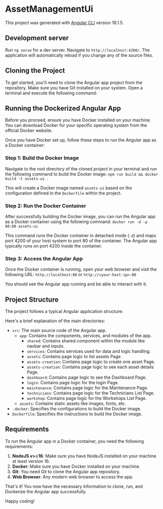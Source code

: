 # AssetManagementUi

This project was generated with [Angular CLI](https://github.com/angular/angular-cli) version 16.1.5.

## Development server

Run `ng serve` for a dev server. Navigate to `http://localhost:4200/`. The application will automatically reload if you change any of the source files.
## Cloning the Project

To get started, you'll need to clone the Angular app project from the repository. Make sure you have Git installed on your system. Open a terminal and execute the following command:

## Running the Dockerized Angular App

Before you proceed, ensure you have Docker installed on your machine. You can download Docker for your specific operating system from the official Docker website.

Once you have Docker set up, follow these steps to run the Angular app as a Docker container:

### Step 1: Build the Docker Image

Navigate to the root directory of the cloned project in your terminal and run the following command to build the Docker image: `npm run build && docker build -t assets-ui .`


This will create a Docker image named `assets-ui` based on the configuration defined in the `Dockerfile` within the project.

### Step 2: Run the Docker Container

After successfully building the Docker image, you can run the Angular app as a Docker container using the following command: `docker run -d -p 80:80 assets-ui`


This command runs the Docker container in detached mode (`-d`) and maps port 4200 of your host system to port 80 of the container. The Angular app typically runs on port 4200 inside the container.

### Step 3: Access the Angular App

Once the Docker container is running, open your web browser and visit the following URL: `http://localhost:80` or `http://<your-host-ip>:80` 

You should see the Angular app running and be able to interact with it.

## Project Structure

The project follows a typical Angular application structure:

Here's a brief explanation of the main directories:

- `src`: The main source code of the Angular app.
  - `app`: Contains the components, services, and modules of the app.
    - `shared`: Contains shared component within the module like navbar and inputs.
    - `services`: Contains services used for data and logic handling.
    - `assets`: Contains page logic to list assets Page.
    - `assets-creation`: Contains page logic to create one asset Page.
    - `assets-creation`: Contains page logic to see each asset details Page.
    - `dashboard`: Contains page logic to see the Dashboard Page.
    - `login`: Contains page logic for the login Page.
    - `maintenance`: Contains page logic for the Maintenance Page.
    - `technicians`: Contains page logic for the Technicians List Page.
    - `workshop`: Contains page logic for the Workshops List Page.
  - `assets`: Contains static assets like images, fonts, etc.
- `.docker`: Specifies the configurations to build the Docker image.
- `Dockerfile`: Specifies the instructions to build the Docker image.

## Requirements

To run the Angular app in a Docker container, you need the following requirements:

1. **NodeJS v>=16**: Make sure you have NodeJS installed on your machine at least version 16.
2. **Docker**: Make sure you have Docker installed on your machine.
3. **Git**: You need Git to clone the Angular app repository.
4. **Web Browser**: Any modern web browser to access the app.

That's it! You now have the necessary information to clone, run, and Dockerize the Angular app successfully.

Happy coding!
